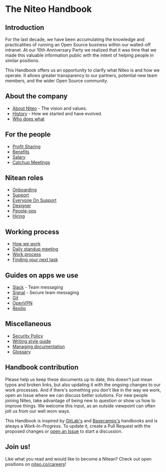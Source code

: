 # The Niteo Handbook

## Introduction

For the last decade, we have been accumulating the knowledge and practicalities of running an Open Source business within our walled-off intranet. At our 10th Anniversary Party we realized that it was time that we made this valuable information public with the intent of helping people in similar positions.

This Handbook offers us an opportunity to clarify what Niteo is and how we operate. It allows greater transparency to our partners, potential new team members, and the wider Open Source community.

## About the company

* [About Niteo](company/niteo.md) - The vision and values.
* [History](company/history.md) - How we started and have evolved.
* [Who does what](company/who-does-what.md)

## For the people
* [Profit Sharing](people/profit-sharing.md)
* [Benefits](people/benefits.md)
* [Salary](people/salary.md)
* [Catchup Meetings](people/catchup-meetings.md)

## Nitean roles
* [Onboarding](roles/onboarding.md)
* [Support](roles/support.md)
* [Everyone On Support](roles/everyone-on-support.md)
* [Designer](roles/designer.md)
* [People-ops](roles/people-ops.md)
* [Hiring](roles/hiring.md)

## Working process
* [How we work](work-process/how-we-work.md)
* [Daily standup meeting](work-process/standup.md)
* [Work process](work-process/work-process.md)
* [Finding your next task](work-process/next-task.md)

## Guides on apps we use
* [Slack](apps-we-use/slack.md) - Team messaging
* [Signal](apps-we-use/signal.md) - Secure team messaging
* [Git](apps-we-use/git.md)
* [OpenVPN](apps-we-use/openvpn.md)
* [Resilio](apps-we-use/resilio.md)

## Miscellaneous
* [Security Policy](company/security.md)
* [Writing style guide](company/writing-style-guide.md)
* [Managing documentation](company/managing-docs.md)
* [Glossary](glossary.md)


## Handbook contribution

Please help us keep these documents up to date, this doesn't just mean typos and broken links, but also updating it with the ongoing changes to our work processes. And if there's something you don't like in the way we work, open an Issue where we can discuss better solutions. For new people joining Niteo, take advantage of being new to question or show us how to improve things. We welcome this input, as an outside viewpoint can often jolt us from our well worn ways.

This Handbook is inspired by [GitLab's](https://about.gitlab.com/handbook/) and [Basecamps's](https://github.com/basecamp/handbook) handbooks and is always a *Work-In-Progress*. To update it, create a Pull Request with the proposed changes or [open an Issue](https://github.com/niteoweb/handbook/issues) to start a discussion.

## Join us!

Like what you read and would like to become a Nitean? Check out open positions on [niteo.co/careers](https://niteo.co/careers)!
